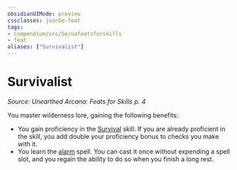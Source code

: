 ```yaml
---
obsidianUIMode: preview
cssclasses: json5e-feat
tags:
- compendium/src/5e/uafeatsforskills
- feat
aliases: ["Survivalist"]
---
```

# Survivalist
*Source: Unearthed Arcana: Feats for Skills p. 4*  

You master wilderness lore, gaining the following benefits:

- You gain proficiency in the [Survival](/Systems/5e/rules/skills.md#Survival) skill. If you are already proficient in the skill, you add double your proficiency bonus to checks you make with it.  
- You learn the [alarm](/Systems/5e/spells/alarm.md) spell. You can cast it once without expending a spell slot, and you regain the ability to do so when you finish a long rest.